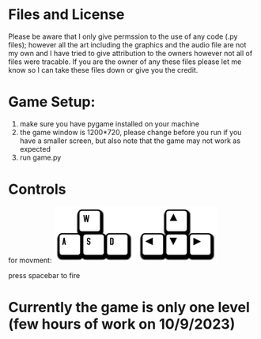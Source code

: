 # Files and License

Please be aware that I only give permssion to the use of any code (.py files); however all the art
including the graphics and the audio file are not my own and I have tried to give attribution to the owners
however not all of files were tracable.
If you are the owner of any these files please let me know so I can take these files down or give you the credit.


# Game Setup:

1. make sure you have pygame installed on your machine
2. the game window is 1200*720, please change before you run if you have a smaller screen, but also note that the game may not work as expected   
4. run game.py


# Controls

for movment:
![movment_controls](https://github.com/A-AboElnaga/small_projects/blob/main/SpaceInvaders/movment_controls.png)

press spacebar to fire


# Currently the game is only one level (few hours of work on 10/9/2023)

